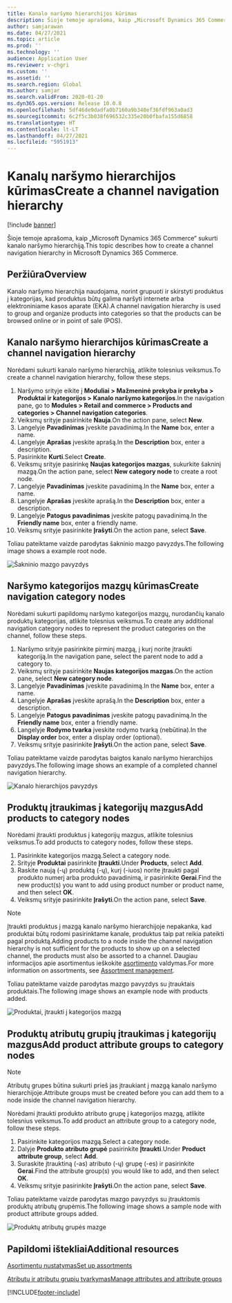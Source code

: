 ```yaml
---
title: Kanalo naršymo hierarchijos kūrimas
description: Šioje temoje aprašoma, kaip „Microsoft Dynamics 365 Commerce“ sukurti kanalo naršymo hierarchiją.
author: samjarawan
ms.date: 04/27/2021
ms.topic: article
ms.prod: ''
ms.technology: ''
audience: Application User
ms.reviewer: v-chgri
ms.custom: ''
ms.assetid: ''
ms.search.region: Global
ms.author: samjar
ms.search.validFrom: 2020-01-20
ms.dyn365.ops.version: Release 10.0.8
ms.openlocfilehash: 5df46de9dadfa0b7160a9b340ef36fdf963a0ad3
ms.sourcegitcommit: 6c2f5c3b038f696532c335e20b0fbafa155d6858
ms.translationtype: HT
ms.contentlocale: lt-LT
ms.lasthandoff: 04/27/2021
ms.locfileid: "5951913"
---
```

# <a name="create-a-channel-navigation-hierarchy"></a><span data-ttu-id="c8694-103">Kanalų naršymo hierarchijos kūrimas</span><span class="sxs-lookup"><span data-stu-id="c8694-103">Create a channel navigation hierarchy</span></span>


[!include [banner](includes/banner.md)]

<span data-ttu-id="c8694-104">Šioje temoje aprašoma, kaip „Microsoft Dynamics 365 Commerce“ sukurti kanalo naršymo hierarchiją.</span><span class="sxs-lookup"><span data-stu-id="c8694-104">This topic describes how to create a channel navigation hierarchy in Microsoft Dynamics 365 Commerce.</span></span>

## <a name="overview"></a><span data-ttu-id="c8694-105">Peržiūra</span><span class="sxs-lookup"><span data-stu-id="c8694-105">Overview</span></span>

<span data-ttu-id="c8694-106">Kanalo naršymo hierarchija naudojama, norint grupuoti ir skirstyti produktus į kategorijas, kad produktus būtų galima naršyti internete arba elektroniniame kasos aparate (EKA).</span><span class="sxs-lookup"><span data-stu-id="c8694-106">A channel navigation hierarchy is used to group and organize products into categories so that the products can be browsed online or in point of sale (POS).</span></span>

## <a name="create-a-channel-navigation-hierarchy"></a><span data-ttu-id="c8694-107">Kanalo naršymo hierarchijos kūrimas</span><span class="sxs-lookup"><span data-stu-id="c8694-107">Create a channel navigation hierarchy</span></span>

<span data-ttu-id="c8694-108">Norėdami sukurti kanalo naršymo hierarchiją, atlikite tolesnius veiksmus.</span><span class="sxs-lookup"><span data-stu-id="c8694-108">To create a channel navigation hierarchy, follow these steps.</span></span>

1. <span data-ttu-id="c8694-109">Naršymo srityje eikite į **Moduliai \> Mažmeninė prekyba ir prekyba \> Produktai ir kategorijos \> Kanalo naršymo kategorijos**.</span><span class="sxs-lookup"><span data-stu-id="c8694-109">In the navigation pane, go to **Modules \> Retail and commerce \> Products and categories \> Channel navigation categories**.</span></span>
1. <span data-ttu-id="c8694-110">Veiksmų srityje pasirinkite **Nauja**.</span><span class="sxs-lookup"><span data-stu-id="c8694-110">On the action pane, select **New**.</span></span>
1. <span data-ttu-id="c8694-111">Langelyje **Pavadinimas** įveskite pavadinimą.</span><span class="sxs-lookup"><span data-stu-id="c8694-111">In the **Name** box, enter a name.</span></span>
1. <span data-ttu-id="c8694-112">Langelyje **Aprašas** įveskite aprašą.</span><span class="sxs-lookup"><span data-stu-id="c8694-112">In the **Description** box, enter a description.</span></span>
1. <span data-ttu-id="c8694-113">Pasirinkite **Kurti**.</span><span class="sxs-lookup"><span data-stu-id="c8694-113">Select **Create**.</span></span>
1. <span data-ttu-id="c8694-114">Veiksmų srityje pasirinkę **Naujas kategorijos mazgas**, sukurkite šakninį mazgą.</span><span class="sxs-lookup"><span data-stu-id="c8694-114">On the action pane, select **New category node** to create a root node.</span></span>
1. <span data-ttu-id="c8694-115">Langelyje **Pavadinimas** įveskite pavadinimą.</span><span class="sxs-lookup"><span data-stu-id="c8694-115">In the **Name** box, enter a name.</span></span>
1. <span data-ttu-id="c8694-116">Langelyje **Aprašas** įveskite aprašą.</span><span class="sxs-lookup"><span data-stu-id="c8694-116">In the **Description** box, enter a description.</span></span>
1. <span data-ttu-id="c8694-117">Langelyje **Patogus pavadinimas** įveskite patogų pavadinimą.</span><span class="sxs-lookup"><span data-stu-id="c8694-117">In the **Friendly name** box, enter a friendly name.</span></span>
1. <span data-ttu-id="c8694-118">Veiksmų srityje pasirinkite **Įrašyti**.</span><span class="sxs-lookup"><span data-stu-id="c8694-118">On the action pane, select **Save**.</span></span>

<span data-ttu-id="c8694-119">Toliau pateiktame vaizde parodytas šakninio mazgo pavyzdys.</span><span class="sxs-lookup"><span data-stu-id="c8694-119">The following image shows a example root node.</span></span>

![Šakninio mazgo pavyzdys](media/create-channel-hierarchy-1.png)

## <a name="create-navigation-category-nodes"></a><span data-ttu-id="c8694-121">Naršymo kategorijos mazgų kūrimas</span><span class="sxs-lookup"><span data-stu-id="c8694-121">Create navigation category nodes</span></span>

<span data-ttu-id="c8694-122">Norėdami sukurti papildomų naršymo kategorijos mazgų, nurodančių kanalo produktų kategorijas, atlikite tolesnius veiksmus.</span><span class="sxs-lookup"><span data-stu-id="c8694-122">To create any additional navigation category nodes to represent the product categories on the channel, follow these steps.</span></span>

1. <span data-ttu-id="c8694-123">Naršymo srityje pasirinkite pirminį mazgą, į kurį norite įtraukti kategoriją.</span><span class="sxs-lookup"><span data-stu-id="c8694-123">In the navigation pane, select the parent node to add a category to.</span></span>
1. <span data-ttu-id="c8694-124">Veiksmų srityje pasirinkite **Naujas kategorijos mazgas**.</span><span class="sxs-lookup"><span data-stu-id="c8694-124">On the action pane, select **New category node**.</span></span>
1. <span data-ttu-id="c8694-125">Langelyje **Pavadinimas** įveskite pavadinimą.</span><span class="sxs-lookup"><span data-stu-id="c8694-125">In the **Name** box, enter a name.</span></span>
1. <span data-ttu-id="c8694-126">Langelyje **Aprašas** įveskite aprašą.</span><span class="sxs-lookup"><span data-stu-id="c8694-126">In the **Description** box, enter a description.</span></span>
1. <span data-ttu-id="c8694-127">Langelyje **Patogus pavadinimas** įveskite patogų pavadinimą.</span><span class="sxs-lookup"><span data-stu-id="c8694-127">In the **Friendly name** box, enter a friendly name.</span></span>
1. <span data-ttu-id="c8694-128">Langelyje **Rodymo tvarka** įveskite rodymo tvarką (nebūtina).</span><span class="sxs-lookup"><span data-stu-id="c8694-128">In the **Display order** box, enter a display order (optional).</span></span>
1. <span data-ttu-id="c8694-129">Veiksmų srityje pasirinkite **Įrašyti**.</span><span class="sxs-lookup"><span data-stu-id="c8694-129">On the action pane, select **Save**.</span></span>

<span data-ttu-id="c8694-130">Toliau pateiktame vaizde parodytas baigtos kanalo naršymo hierarchijos pavyzdys.</span><span class="sxs-lookup"><span data-stu-id="c8694-130">The following image shows an example of a completed channel navigation hierarchy.</span></span>

![Kanalo hierarchijos pavyzdys](media/create-channel-hierarchy-2.png)

## <a name="add-products-to-category-nodes"></a><span data-ttu-id="c8694-132">Produktų įtraukimas į kategorijų mazgus</span><span class="sxs-lookup"><span data-stu-id="c8694-132">Add products to category nodes</span></span>

<span data-ttu-id="c8694-133">Norėdami įtraukti produktus į kategorijų mazgus, atlikite tolesnius veiksmus.</span><span class="sxs-lookup"><span data-stu-id="c8694-133">To add products to category nodes, follow these steps.</span></span>

1. <span data-ttu-id="c8694-134">Pasirinkite kategorijos mazgą.</span><span class="sxs-lookup"><span data-stu-id="c8694-134">Select a category node.</span></span>
1. <span data-ttu-id="c8694-135">Srityje **Produktai** pasirinkite **Įtraukti**.</span><span class="sxs-lookup"><span data-stu-id="c8694-135">Under **Products**, select **Add**.</span></span>
1. <span data-ttu-id="c8694-136">Raskite naują (-ų) produktą (-ų), kurį (-iuos) norite įtraukti pagal produkto numerį arba produkto pavadinimą, ir pasirinkite **Gerai**.</span><span class="sxs-lookup"><span data-stu-id="c8694-136">Find the new product(s) you want to add using product number or product name, and then select **OK**.</span></span>
1. <span data-ttu-id="c8694-137">Veiksmų srityje pasirinkite **Įrašyti**.</span><span class="sxs-lookup"><span data-stu-id="c8694-137">On the action pane, select **Save**.</span></span>

> [!NOTE]
> <span data-ttu-id="c8694-138">Įtraukti produktus į mazgą kanalo naršymo hierarchijoje nepakanka, kad produktai būtų rodomi pasirinktame kanale, produktus taip pat reikia pateikti pagal produktą.</span><span class="sxs-lookup"><span data-stu-id="c8694-138">Adding products to a node inside the channel navigation hierarchy is not sufficient for the products to show up on a selected channel, the products must also be assorted to a channel.</span></span> <span data-ttu-id="c8694-139">Daugiau informacijos apie asortimentus ieškokite [asortimento](assortments.md) valdymas.</span><span class="sxs-lookup"><span data-stu-id="c8694-139">For more information on assortments, see [Assortment management](assortments.md).</span></span>

<span data-ttu-id="c8694-140">Toliau pateiktame vaizde parodytas mazgo pavyzdys su įtrauktais produktais.</span><span class="sxs-lookup"><span data-stu-id="c8694-140">The following image shows an example node with products added.</span></span>

![Produktai, įtraukti į kategorijos mazgą](media/create-channel-hierarchy-3.png)

## <a name="add-product-attribute-groups-to-category-nodes"></a><span data-ttu-id="c8694-142">Produktų atributų grupių įtraukimas į kategorijų mazgus</span><span class="sxs-lookup"><span data-stu-id="c8694-142">Add product attribute groups to category nodes</span></span>

> [!NOTE]
> <span data-ttu-id="c8694-143">Atributų grupes būtina sukurti prieš jas įtraukiant į mazgą kanalo naršymo hierarchijoje.</span><span class="sxs-lookup"><span data-stu-id="c8694-143">Attribute groups must be created before you can add them to a node inside the channel navigation hierarchy.</span></span>

<span data-ttu-id="c8694-144">Norėdami įtraukti produkto atributo grupę į kategorijos mazgą, atlikite tolesnius veiksmus.</span><span class="sxs-lookup"><span data-stu-id="c8694-144">To add product an attribute group to a category node, follow these steps.</span></span>

1. <span data-ttu-id="c8694-145">Pasirinkite kategorijos mazgą.</span><span class="sxs-lookup"><span data-stu-id="c8694-145">Select a category node.</span></span>
1. <span data-ttu-id="c8694-146">Dalyje **Produkto atributo grupė** pasirinkite **Įtraukti**.</span><span class="sxs-lookup"><span data-stu-id="c8694-146">Under **Product attribute group**, select **Add**.</span></span>
1. <span data-ttu-id="c8694-147">Suraskite įtrauktiną (-as) atributo (-ų) grupę (-es) ir pasirinkite **Gerai**.</span><span class="sxs-lookup"><span data-stu-id="c8694-147">Find the attribute group(s) you would like to add, and then select **OK**.</span></span>
1. <span data-ttu-id="c8694-148">Veiksmų srityje pasirinkite **Įrašyti**.</span><span class="sxs-lookup"><span data-stu-id="c8694-148">On the action pane, select **Save**.</span></span>

<span data-ttu-id="c8694-149">Toliau pateiktame vaizde parodytas mazgo pavyzdys su įtrauktomis produktų atributų grupėmis.</span><span class="sxs-lookup"><span data-stu-id="c8694-149">The following image shows a sample node with product attribute groups added.</span></span>

![Produktų atributų grupės mazge](media/create-channel-hierarchy-4.png)

## <a name="additional-resources"></a><span data-ttu-id="c8694-151">Papildomi ištekliai</span><span class="sxs-lookup"><span data-stu-id="c8694-151">Additional resources</span></span>

[<span data-ttu-id="c8694-152">Asortimentų nustatymas</span><span class="sxs-lookup"><span data-stu-id="c8694-152">Set up assortments</span></span>](set-up-assortments.md)

[<span data-ttu-id="c8694-153">Atributų ir atributų grupių tvarkymas</span><span class="sxs-lookup"><span data-stu-id="c8694-153">Manage attributes and attribute groups</span></span>](attribute-attributegroups-lifecycle.md)


[!INCLUDE[footer-include](../includes/footer-banner.md)]
